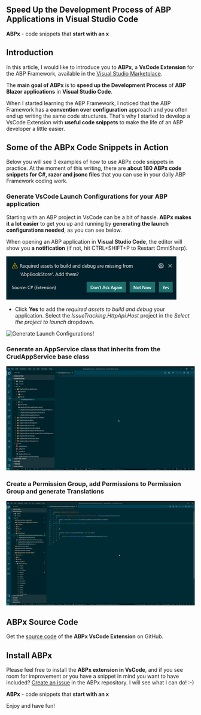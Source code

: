 ## Speed Up the Development Process of ABP Applications in Visual Studio Code

**ABPx** - code snippets that **start with an x**

## Introduction

In this article, I would like to introduce you to **ABPx**, a **VsCode Extension** for the ABP Framework, available in the [Visual Studio Marketplace](https://marketplace.visualstudio.com/items?itemName=BartVanHoey.abpx).

The **main goal of ABPx** is to **speed up the Development Process** of **ABP Blazor applications** in **Visual Studio Code**.

When I started learning the ABP Framework, I noticed that the ABP Framework has a **convention over configuration** approach and you often end up writing the same code structures. That's why I started to develop a VsCode Extension with **useful code snippets** to make the life of an ABP developer a little easier.

## Some of the ABPx Code Snippets in Action

Below you will see 3 examples of how to use ABPx code snippets in practice. At the moment of this writing, there are **about 180 ABPx code snippets for C#, razor and jsonc files** that you can use in your daily ABP Framework coding work.

### Generate VsCode Launch Configurations for your ABP application

Starting with an ABP project in VsCode can be a bit of hassle. **ABPx makes it a lot easier** to get you up and running by **generating the launch configurations needed**, as you can see below.

When opening an ABP application in **Visual Studio Code**, the editor will show you **a notification** (if not, hit CTRL+SHIFT+P to Restart OmniSharp).

![Required Assets Missing!](../images/RequiredAssetsMissing.jpg "Required Assets Missing!")

* Click **Yes** to add the *required assets to build and debug* your application. Select the *IssueTracking.HttpApi.Host* project in the *Select the project to launch* dropdown.

![Generate Launch Configurations!](../images/launchconfigurations.gif "Generate Launch Configurations needed for your project!")

### Generate an AppService class that inherits from the CrudAppService base class

![CrudAppService snippet!](../images/crudappservice.gif "Generate an AppService class that inherits from the CrudAppService base class!")

### Create a Permission Group, add Permissions to Permission Group and generate Translations

![Permissions Added!](../images/abpx_in_action.gif "Create a Permission Group and generate Translations!")

## ABPx Source Code

Get the [source code](https://github.com/bartvanhoey/ABPx) of the **ABPx VsCode Extension** on GitHub.

## Install ABPx

Please feel free to install the **ABPx extension in VsCode**, and if you see room for improvement or you have a snippet in mind you want to have included? [Create an issue](https://github.com/bartvanhoey/ABPx/issues/new) in the ABPx repository. I will see what I can do! :-)

**ABPx** - code snippets that **start with an x**

Enjoy and have fun!
